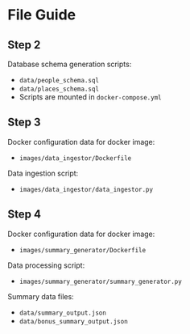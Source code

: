 # File Guide
 
## Step 2
Database schema generation scripts:
-  `data/people_schema.sql`
-  `data/places_schema.sql`
- Scripts are mounted in `docker-compose.yml`
## Step 3
Docker configuration data for docker image: 
- `images/data_ingestor/Dockerfile`

Data ingestion script:
- `images/data_ingestor/data_ingestor.py`

## Step 4
Docker configuration data for docker image: 
- `images/summary_generator/Dockerfile`

Data processing script:
- `images/summary_generator/summary_generator.py`

Summary data files:
-  `data/summary_output.json`
-  `data/bonus_summary_output.json`